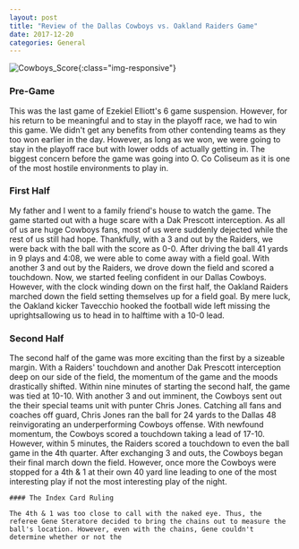 ```yaml
---
layout: post
title: "Review of the Dallas Cowboys vs. Oakland Raiders Game"
date: 2017-12-20
categories: General
---
```


![Cowboys_Score](/img/Cowboys_Raiders/Cowboys_Score.tiff){:class="img-responsive"}

### Pre-Game

This was the last game of Ezekiel Elliott's 6 game suspension. However, for his return to be meaningful and to stay in the playoff race, we had to win this game. We didn't get any benefits from other contending teams as they too won earlier in the day. However, as long as we won, we were going to stay in the playoff race but with lower odds of actually getting in. The biggest concern before the game was going into O. Co Coliseum as it is one of the most hostile environments to play in.

### First Half

My father and I went to a family friend's house to watch the game. The game started out with a huge scare with a Dak Prescott interception. As all of us are huge Cowboys fans, most of us were suddenly dejected while the rest of us still had hope. Thankfully, with a 3 and out by the Raiders, we were back with the ball with the score as 0-0. After driving the ball 41 yards in 9 plays and 4:08, we were able to come away with a field goal. With another 3 and out by the Raiders, we drove down the field and scored a touchdown. Now, we started feeling confident in our Dallas Cowboys. However, with the clock winding down on the first half, the Oakland Raiders marched down the field setting themselves up for a field goal. By mere luck, the Oakland kicker Tavecchio hooked the football wide left missing the uprightsallowing us to head in to halftime with a 10-0 lead.

### Second Half

The second half of the game was more exciting than the first by a sizeable margin. With a Raiders' touchdown and another Dak Prescott interception deep on our side of the field, the momentum of the game and the moods drastically shifted. Within nine minutes of starting the second half, the game was tied at 10-10. With another 3 and out imminent, the Cowboys sent out the their special teams unit with punter Chris Jones. Catching all fans and coaches off guard, Chris Jones ran the ball for 24 yards to the Dallas 48 reinvigorating an underperforming Cowboys offense. With newfound momentum, the Cowboys scored a touchdown taking a lead of 17-10. However, within 5 minutes, the Raiders scored a touchdown to even the ball game in the 4th quarter. After exchanging 3 and outs, the Cowboys began their final march down the field. However, once more the Cowboys were stopped for a 4th & 1 at their own 40 yard line leading to one of the most interesting play if not the most interesting play of the night.

	#### The Index Card Ruling

	The 4th & 1 was too close to call with the naked eye. Thus, the referee Gene Steratore decided to bring the chains out to measure the ball's location. However, even with the chains, Gene couldn't determine whether or not the 
